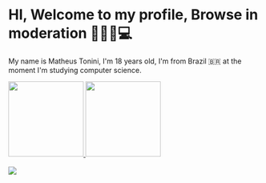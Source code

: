 # HI, Welcome to my profile, Browse in moderation 👨🏼‍💻💻

My name is Matheus Tonini, I'm 18 years old, I'm from Brazil 🇧🇷 at the moment I'm studying computer science.


  <a href="https://github.com/ztonin0">
  <img height="150em" src="https://github-readme-stats.vercel.app/api?username=ztonini0&show_icons=true&theme=blue-green&include_all_commits=true&count_private=true"/>
  <img height="150em" src="https://github-readme-stats.vercel.app/api/top-langs/?username=ztonini0&layout=compact&langs_count=7&theme=blue-green"/>
</div>

<div style="display: inline_block"><br>
<a href="https://gifs.alphacoders.com/gifs/view/75682"><img src="https://giffiles.alphacoders.com/756/75682.gif"></a>
</div>
